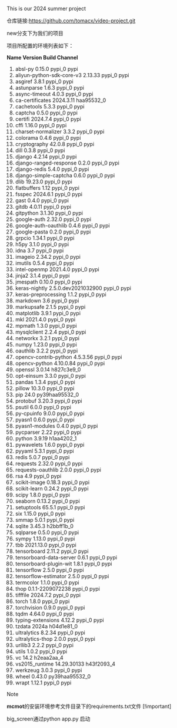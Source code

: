 This is our 2024 summer project

仓库链接:https://github.com/tomacx/video-project.git

new分支下为我们的项目

项目所配置的环境列表如下：

   **Name                    Version                   Build  Channel**

1. absl-py                   0.15.0                   pypi_0    pypi
2. aliyun-python-sdk-core-v3 2.13.33                  pypi_0    pypi
3. asgiref                   3.8.1                    pypi_0    pypi
4. astunparse                1.6.3                    pypi_0    pypi
5. async-timeout             4.0.3                    pypi_0    pypi
6. ca-certificates           2024.3.11            haa95532_0
7. cachetools                5.3.3                    pypi_0    pypi
8. captcha                   0.5.0                    pypi_0    pypi
9. certifi                   2024.7.4                 pypi_0    pypi
10. cffi                      1.16.0                   pypi_0    pypi
11. charset-normalizer        3.3.2                    pypi_0    pypi
12. colorama                  0.4.6                    pypi_0    pypi
13. cryptography              42.0.8                   pypi_0    pypi
14. dill                      0.3.8                    pypi_0    pypi
15. django                    4.2.14                   pypi_0    pypi
16. django-ranged-response    0.2.0                    pypi_0    pypi
17. django-redis              5.4.0                    pypi_0    pypi
18. django-simple-captcha     0.6.0                    pypi_0    pypi
19. dlib                      19.23.0                  pypi_0    pypi
20. flatbuffers               1.12                     pypi_0    pypi
21. fsspec                    2024.6.1                 pypi_0    pypi
22. gast                      0.4.0                    pypi_0    pypi
23. gitdb                     4.0.11                   pypi_0    pypi
24. gitpython                 3.1.30                   pypi_0    pypi
25. google-auth               2.32.0                   pypi_0    pypi
26. google-auth-oauthlib      0.4.6                    pypi_0    pypi
27. google-pasta              0.2.0                    pypi_0    pypi
28. grpcio                    1.34.1                   pypi_0    pypi
29. h5py                      3.1.0                    pypi_0    pypi
30. idna                      3.7                      pypi_0    pypi
31. imageio                   2.34.2                   pypi_0    pypi
32. imutils                   0.5.4                    pypi_0    pypi
33. intel-openmp              2021.4.0                 pypi_0    pypi
34. jinja2                    3.1.4                    pypi_0    pypi
35. jmespath                  0.10.0                   pypi_0    pypi
36. keras-nightly             2.5.0.dev2021032900          pypi_0    pypi
37. keras-preprocessing       1.1.2                    pypi_0    pypi
38. markdown                  3.6                      pypi_0    pypi
39. markupsafe                2.1.5                    pypi_0    pypi
40. matplotlib                3.9.1                    pypi_0    pypi
41. mkl                       2021.4.0                 pypi_0    pypi
42. mpmath                    1.3.0                    pypi_0    pypi
43. mysqlclient               2.2.4                    pypi_0    pypi
44. networkx                  3.2.1                    pypi_0    pypi
45. numpy                     1.23.0                   pypi_0    pypi
46. oauthlib                  3.2.2                    pypi_0    pypi
47. opencv-contrib-python     4.5.3.56                 pypi_0    pypi
48. opencv-python             4.10.0.84                pypi_0    pypi
49. openssl                   3.0.14               h827c3e9_0
50. opt-einsum                3.3.0                    pypi_0    pypi
51. pandas                    1.3.4                    pypi_0    pypi
52. pillow                    10.3.0                   pypi_0    pypi
53. pip                       24.0             py39haa95532_0
54. protobuf                  3.20.3                   pypi_0    pypi
55. psutil                    6.0.0                    pypi_0    pypi
56. py-cpuinfo                9.0.0                    pypi_0    pypi
57. pyasn1                    0.6.0                    pypi_0    pypi
58. pyasn1-modules            0.4.0                    pypi_0    pypi
59. pycparser                 2.22                     pypi_0    pypi
60. python                    3.9.19               h1aa4202_1
61. pywavelets                1.6.0                    pypi_0    pypi
62. pyyaml                    5.3.1                    pypi_0    pypi
63. redis                     5.0.7                    pypi_0    pypi
64. requests                  2.32.0                   pypi_0    pypi
65. requests-oauthlib         2.0.0                    pypi_0    pypi
66. rsa                       4.9                      pypi_0    pypi
67. scikit-image              0.18.3                   pypi_0    pypi
68. scikit-learn              0.24.2                   pypi_0    pypi
69. scipy                     1.8.0                    pypi_0    pypi
70. seaborn                   0.13.2                   pypi_0    pypi
71. setuptools                65.5.1                   pypi_0    pypi
72. six                       1.15.0                   pypi_0    pypi
73. smmap                     5.0.1                    pypi_0    pypi
74. sqlite                    3.45.3               h2bbff1b_0
75. sqlparse                  0.5.0                    pypi_0    pypi
76. sympy                     1.13.0                   pypi_0    pypi
77. tbb                       2021.13.0                pypi_0    pypi
78. tensorboard               2.11.2                   pypi_0    pypi
79. tensorboard-data-server   0.6.1                    pypi_0    pypi
80. tensorboard-plugin-wit    1.8.1                    pypi_0    pypi
81. tensorflow                2.5.0                    pypi_0    pypi
82. tensorflow-estimator      2.5.0                    pypi_0    pypi
83. termcolor                 1.1.0                    pypi_0    pypi
84. thop                      0.1.1-2209072238          pypi_0    pypi
85. tifffile                  2024.7.2                 pypi_0    pypi
86. torch                     1.8.0                    pypi_0    pypi
87. torchvision               0.9.0                    pypi_0    pypi
88. tqdm                      4.64.0                   pypi_0    pypi
89. typing-extensions         4.12.2                   pypi_0    pypi
90. tzdata                    2024a                h04d1e81_0
91. ultralytics               8.2.34                   pypi_0    pypi
92. ultralytics-thop          2.0.0                    pypi_0    pypi
93. urllib3                   2.2.2                    pypi_0    pypi
94. utils                     1.0.2                    pypi_0    pypi
95. vc                        14.2                 h2eaa2aa_4
96. vs2015_runtime            14.29.30133          h43f2093_4
97. werkzeug                  3.0.3                    pypi_0    pypi
98. wheel                     0.43.0           py39haa95532_0
99. wrapt                     1.12.1                   pypi_0    pypi

> [!note]
>
> **mcmot**的安装环境参考文件目录下的requirements.txt文件
> [!important]
>
> big_screen通过python app.py 启动
